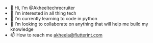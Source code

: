 - 👋 Hi, I’m @Akheeltechrecruiter
- 👀 I’m interested in all thing tech
- 🌱 I’m currently learning to code in python
- 💞️ I’m looking to collaborate on anything that will help me build my knowledge  
- 📫 How to reach me akheela@flutterint.com

<!---
Akheeltechrecruiter/Akheeltechrecruiter is a ✨ special ✨ repository because its `README.md` (this file) appears on your GitHub profile.
You can click the Preview link to take a look at your changes.
--->
